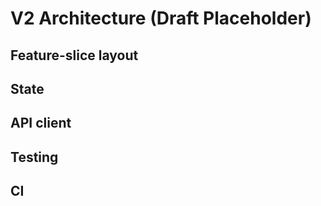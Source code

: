 # V2 Architecture (Draft Placeholder)

## Feature-slice layout

## State

## API client

## Testing

## CI

